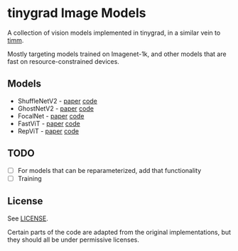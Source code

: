 # tinygrad Image Models

A collection of vision models implemented in tinygrad, in a similar vein to [timm](https://github.com/huggingface/pytorch-image-models).

Mostly targeting models trained on Imagenet-1k, and other models that are fast on resource-constrained devices.

## Models

- ShuffleNetV2 - [paper](https://arxiv.org/abs/1807.11164) [code](/tgim/models/shufflenetv2.py)
- GhostNetV2 - [paper](https://arxiv.org/abs/2211.12905) [code](/tgim/models/ghostnetv2.py)
- FocalNet - [paper](https://arxiv.org/abs/2203.11926) [code](/tgim/models/focalnet.py)
- FastViT - [paper](https://arxiv.org/abs/2303.14189) [code](/tgim/models/fastvit.py)
- RepViT - [paper](https://arxiv.org/abs/2307.09283) [code](/tgim/models/repvit.py)

## TODO

- [ ] For models that can be reparameterized, add that functionality
- [ ] Training

## License

See [LICENSE](/LICENSE).

Certain parts of the code are adapted from the original implementations, but they should all be under permissive licenses.

